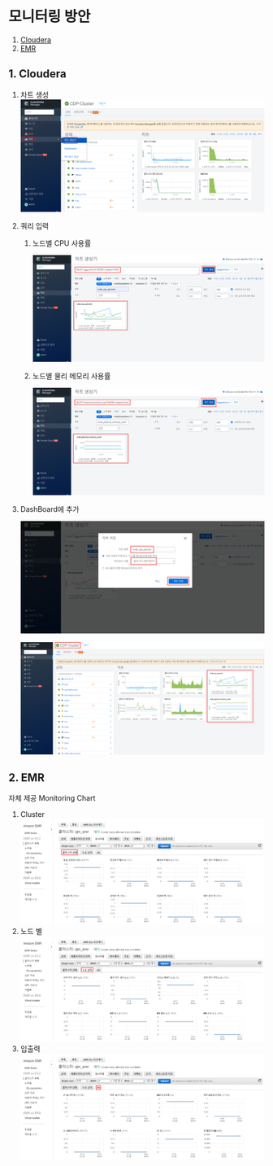 # 모니터링 방안

1. [Cloudera](#1-cloudera)
2. [EMR](#2-emr)

## 1. Cloudera

1. 차트 생성
   ![cdp_chart_1](images/cdp_chart_1.png)

2. 쿼리 입력

   1. 노드별 CPU 사용률

      ![cdp_chart_2](images/cdp_chart_2.png)

   2. 노드별 물리 메모리 사용률

      ![cdp_chart_2_2](images/cdp_chart_2_2.png)

3. DashBoard에 추가

   ![cdp_chart_3](images/cdp_chart_3.png)

   ![cdp_chart_4](images/cdp_chart_4.png)

## 2. EMR

자체 제공 Monitoring Chart

1. Cluster
   ![emr_monitoring_1](images/emr_monitoring_1.png)
2. 노드 별
   ![emr_monitoring_2](images/emr_monitoring_2.png)
3. 입출력
   ![emr_monitoring_3](images/emr_monitoring_3.png)

